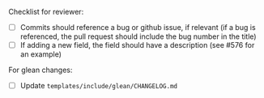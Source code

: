 Checklist for reviewer:

- [ ] Commits should reference a bug or github issue, if relevant (if a bug is referenced, the pull request should include the bug number in the title)
- [ ] If adding a new field, the field should have a description (see #576 for an example)

For glean changes:
- [ ] Update `templates/include/glean/CHANGELOG.md`
